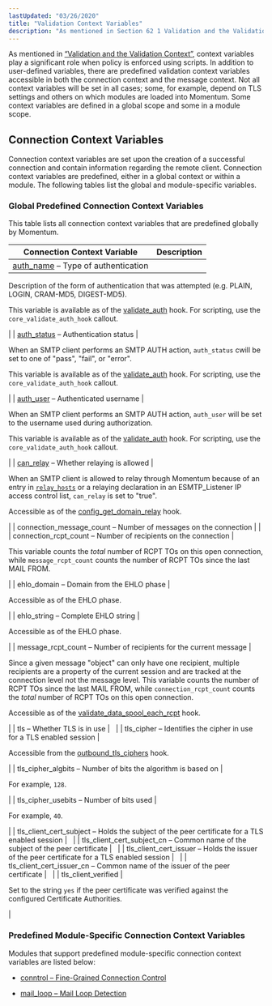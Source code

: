 ```yaml
---
lastUpdated: "03/26/2020"
title: "Validation Context Variables"
description: "As mentioned in Section 62 1 Validation and the Validation Context context variables play a significant role when policy is enforced using scripts In addition to user defined variables there are predefined validation context variables accessible in both the connection context and the message context Not all context variables will..."
---
```



As mentioned in [“Validation and the Validation Context”](/momentum/4/4-policy#policy.validation), context variables play a significant role when policy is enforced using scripts. In addition to user-defined variables, there are predefined validation context variables accessible in both the connection context and the message context. Not all context variables will be set in all cases; some, for example, depend on TLS settings and others on which modules are loaded into Momentum. Some context variables are defined in a global scope and some in a module scope.

## <a name="policy.predefined-context-conn"></a> Connection Context Variables

Connection context variables are set upon the creation of a successful connection and contain information regarding the remote client. Connection context variables are predefined, either in a global context or within a module. The following tables list the global and module-specific variables.

### <a name="policy.predefined-context-conn-global"></a> Global Predefined Connection Context Variables

This table lists all connection context variables that are predefined globally by Momentum.

<a name="predefined-context-conn-global"></a> 


| Connection Context Variable | Description |
| --- | --- |
| [auth_name](/momentum/4/inbound-smtp) – Type of authentication | 

Description of the form of authentication that was attempted (e.g. PLAIN, LOGIN, CRAM-MD5, DIGEST-MD5).

This variable is available as of the [validate_auth](/momentum/3/3-api/hooks-core-validate-auth) hook. For scripting, use the `core_validate_auth_hook` callout.

 |
| [auth_status](/momentum/4/inbound-smtp) – Authentication status | 

When an SMTP client performs an SMTP AUTH action, `auth_status` cwill be set to one of "pass", "fail", or "error".

This variable is available as of the [validate_auth](/momentum/3/3-api/hooks-core-validate-auth) hook. For scripting, use the `core_validate_auth_hook` callout.

 |
| [auth_user](/momentum/4/inbound-smtp) – Authenticated username | 

When an SMTP client performs an SMTP AUTH action, `auth_user` will be set to the username used during authorization.

This variable is available as of the [validate_auth](/momentum/3/3-api/hooks-core-validate-auth) hook. For scripting, use the `core_validate_auth_hook` callout.

 |
| [can_relay](/momentum/4/inbound-smtp) – Whether relaying is allowed | 

When an SMTP client is allowed to relay through Momentum because of an entry in [`relay_hosts`](/momentum/4/config/ref-relay-hosts) or a relaying declaration in an ESMTP_Listener IP access control list, `can_relay` is set to "true".

Accessible as of the [config_get_domain_relay](/momentum/3/3-api/hooks-core-config-get-domain-relay) hook.

 |
| connection_message_count – Number of messages on the connection |  |
| connection_rcpt_count – Number of recipients on the connection | 

This variable counts the *total* number of RCPT TOs on this open connection, while `message_rcpt_count` counts the number of RCPT TOs since the last MAIL FROM.

 |
| ehlo_domain – Domain from the EHLO phase | 

Accessible as of the EHLO phase.

 |
| ehlo_string – Complete EHLO string | 

Accessible as of the EHLO phase.

 |
| message_rcpt_count – Number of recipients for the current message | 

Since a given message "object" can only have one recipient, multiple recipients are a property of the current session and are tracked at the connection level not the message level. This variable counts the number of RCPT TOs since the last MAIL FROM, while `connection_rcpt_count` counts the *total* number of RCPT TOs on this open connection.

Accessible as of the [validate_data_spool_each_rcpt](/momentum/3/3-api/hooks-core-validate-data-spool-each-rcpt) hook.

 |
| tls – Whether TLS is in use |   |
| tls_cipher – Identifies the cipher in use for a TLS enabled session | 

Accessible from the [outbound_tls_ciphers](/momentum/3/3-api/hooks-core-outbound-tls-ciphers) hook.

 |
| tls_cipher_algbits – Number of bits the algorithm is based on | 

For example, `128`.

 |
| tls_cipher_usebits – Number of bits used | 

For example, `40`.

 |
| tls_client_cert_subject – Holds the subject of the peer certificate for a TLS enabled session |   |
| tls_client_cert_subject_cn – Common name of the subject of the peer certificate |   |
| tls_client_cert_issuer – Holds the issuer of the peer certificate for a TLS enabled session |   |
| tls_client_cert_issuer_cn – Common name of the issuer of the peer certificate |   |
| tls_client_verified | 

Set to the string `yes` if the peer certificate was verified against the configured Certificate Authorities.

 |

### <a name="policy.predefined-context-conn-module"></a> Predefined Module-Specific Connection Context Variables

Modules that support predefined module-specific connection context variables are listed below:

*   [conntrol – Fine-Grained Connection Control](/momentum/4/modules/conntrol#modules.conntrol.context.variables)

*   [mail_loop – Mail Loop Detection](/momentum/4/modules/mail-loop#modules.mail_loop.context.variables)